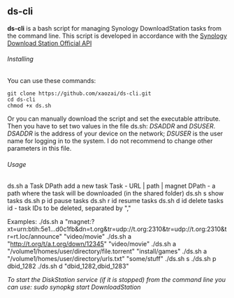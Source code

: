 ## ds-cli
**ds-cli** is a bash script for managing Synology DownloadStation tasks from the command line.
This script is developed in accordance with the [Synology Download Station Official API](http://download.synology.com/download/Document/DeveloperGuide/Synology_Download_Station_Web_API.pdf "Synology Download Station Official API")

###### Installing
You can use these commands:
```
git clone https://github.com/xaozai/ds-cli.git
cd ds-cli
chmod +x ds.sh
```
Or you can manually download the script and set the executable attribute.
Then you have to set two values in the file ds.sh: *DSADDR* and *DSUSER*. *DSADDR* is the address of your device on the network; *DSUSER* is the user name for logging in to the system.
I do not recommend to change other parameters in this file.


###### Usage
ds.sh a Task DPath				add a new task
									Task - URL | path | magnet
									DPath - a path where the task will be downloaded (in the shared folder)
ds.sh s							show tasks
ds.sh p id						pause tasks
ds.sh r id						resume tasks
ds.sh d id						delete tasks
									id - task IDs to be deleted, separated by ","

Examples:
./ds.sh a "magnet:?xt=urn:btih:5e1...d0c1fb&dn=t.org&tr=udp://t.org:2310&tr=udp://t.org:2310&tr=rt.loc/announce" "video/movie"
./ds.sh a "http://t.org/t/a.t.org/down/12345" "video/movie"
./ds.sh a "/volume1/homes/user/directory/file.torrent" "install/games"
./ds.sh a "/volume1/homes/user/directory/urls.txt" "some/stuff"
./ds.sh s
./ds.sh p dbid_1282
./ds.sh d "dbid_1282,dbid_1283"

*To start the DiskStation service (if it is stopped) from the command line you can use: sudo synopkg start DownloadStation*
